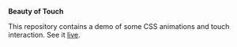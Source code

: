 **Beauty of Touch**

This repository contains a demo of some CSS animations and touch interaction.
See it [live](http://anjoman.github.io/beauty-of-touch/).